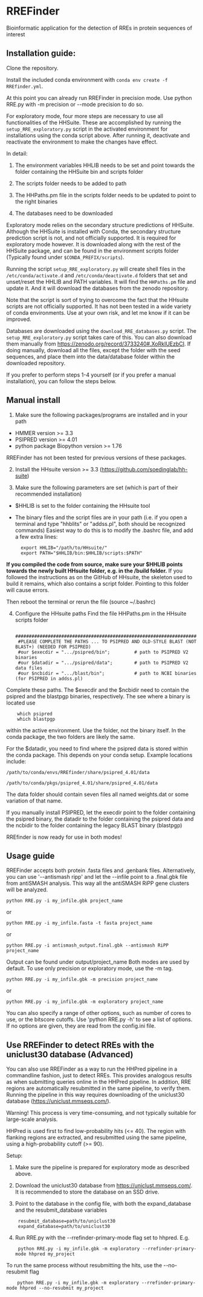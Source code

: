 # RREFinder
Bioinformatic application for the detection of RREs in protein sequences of interest

## Installation guide:
Clone the repository. 

Install the included conda environment with `conda env create -f RREfinder.yml`.
    
At this point you can already run RREFinder in precision mode. Use python RRE.py with -m precision or --mode precision to do so.

For exploratory mode, four more steps are necessary to use all functionalities of the HHSuite. These are accomplished by running the `setup_RRE_exploratory.py` script in the activated environment for installations using the conda script above. After running it, deactivate and reactivate the environment to make the changes have effect. 

In detail:

1) The environment variables HHLIB needs to be set and point towards the folder containing the HHSuite bin and scripts folder 

2) The scripts folder needs to be added to path

3) The HHPaths.pm file in the scripts folder needs to be updated to point to the right binaries

4) The databases need to be downloaded

Exploratory mode relies on the secondary structure predictions of HHSuite. Although the HHSuite is installed with Conda, the secondary structure prediction script is not, and not officially supported. It is required for exploratory mode however. It is downloaded along with the rest of the HHSuite package, and can be found in the environment scripts folder (Typically found under `$CONDA_PREFIX/scripts`).

Running the script `setup_RRE_exploratory.py` will create shell files in the `/etc/conda/activate.d` and `/etc/conda/deactivate.d` folders that set and unset/reset the HHLIB and PATH variables. It will find the `HHPaths.pm` file and update it. And it will download the databases from the zenodo repository.

Note that the script is sort of trying to overcome the fact that the HHsuite scripts are not officially supported. It has not been tested in a wide variety of conda environments. Use at your own risk, and let me know if it can be improved.

Databases are downloaded using the `download_RRE_databases.py` script. The `setup_RRE_exploratory.py` script takes care of this. You can also download them manually from https://zenodo.org/record/3733240#.XoRkIUEzbCI. If doing manually, download all the files, except the folder with the seed sequences, and place them into the data/database folder within the downloaded repository.

If you prefer to perform steps 1-4 yourself (or if you prefer a manual installation), you can follow the steps below.

## Manual install

1) Make sure the following packages/programs are installed and in your path

- HMMER version >= 3.3
- PSIPRED version >= 4.01
- python package Biopython version >= 1.76

RREFinder has not been tested for previous versions of these packages.

2) Install the HHsuite version >= 3.3  (https://github.com/soedinglab/hh-suite)

3) Make sure the following parameters are set (which is part of their recommended installation)
    
- $HHLIB is set to the folder containing the HHsuite tool
- The binary files and the script files are in your path 
(i.e. if you open a terminal and type "hhblits" or "addss.pl", both should be recognized commands)
Easiest way to do this is to modify the .bashrc file, and add a few extra lines:


        export HHLIB="/path/to/HHsuite/"
        export PATH="$HHLIB/bin:$HHLIB/scripts:$PATH"
        
**If you compiled the code from source, make sure your $HHLIB points towards the newly built HHsuite folder, e.g. in the /build folder.**
If you followed the instructions as on the GitHub of HHsuite, the skeleton used to build it remains, which also contains a script folder. Pointing to this folder will cause errors.

Then reboot the terminal or rerun the file (source ~/.bashrc)

4) Configure the HHsuite paths
Find the file HHPaths.pm in the HHsuite scripts folder 

        ##############################################################################################
        #PLEASE COMPLETE THE PATHS ... TO PSIPRED AND OLD-STYLE BLAST (NOT BLAST+) (NEEDED FOR PSIPRED)
        #our $execdir = ".../psipred/bin";         # path to PSIPRED V2 binaries
        #our $datadir = ".../psipred/data";        # path to PSIPRED V2 data files
        #our $ncbidir = ".../blast/bin";           # path to NCBI binaries (for PSIPRED in addss.pl)

Complete these paths. The $execdir and the $ncbidir need to contain the psipred and the blastpgp binaries, respectively.
The see where a binary is located use 
        
        which psipred
        which blastpgp
        
within the active environment. Use the folder, not the binary itself.
In the conda package, the two folders are likely the same.

For the $datadir, you need to find where the psipred data is stored within the conda package.
This depends on your conda setup. Example locations include: 
 
    /path/to/conda/envs/RREfinder/share/psipred_4.01/data
 
    /path/to/conda/pkgs/psipred_4.01/share/psipred_4.01/data
 
The data folder should contain seven files all named weights.dat or some variation of that name.

If you manually install PSIPRED, let the execdir point to the folder containing the psipred binary,
the datadir to the folder containing the psipred data and the ncbidir to the folder containing the legacy BLAST binary (blastpgp)
         
RREfinder is now ready for use in both modes!

## Usage guide

RREFinder accepts both protein .fasta files and .genbank files. 
Alternatively, you can use '--antismash ripp' and let the --infile point to a .final.gbk file from antiSMASH analysis. 
This way all the antiSMASH RiPP gene clusters will be analyzed.

    python RRE.py -i my_infile.gbk project_name
or

    python RRE.py -i my_infile.fasta -t fasta project_name
or 

    python RRE.py -i antismash_output.final.gbk --antismash RiPP project_name


Output can be found under output/project_name
Both modes are used by default. To use only precision or exploratory mode, use the -m tag. 

    python RRE.py -i my_infile.gbk -m precision project_name
or 

    python RRE.py -i my_infile.gbk -m exploratory project_name

You can also specify a range of other options, such as number of cores to use, or the bitscore cutoffs.
Use 'python RRE.py -h'  to see a list of options. If no options are given, they are read from the config.ini file.

## Use RREFinder to detect RREs with the uniclust30 database (Advanced)
You can also use RREFinder as a way to run the HHPred pipeline in a commandline fashion, just to detect RREs. This provides analogous results as when submitting queries online in the HHPred pipeline. In addition, RRE regions are automatically resubmitted in the same pipeline, to verify them. Running the pipeline in this way requires downloading of the uniclust30 database (https://uniclust.mmseqs.com/).

Warning! This process is very time-consuming, and not typically suitable for large-scale analysis.

HHPred is used first to find low-probability hits (<= 40). The region with flanking regions are extracted, and resubmitted  using the same pipeline, using a high-probability cutoff (>= 90).

Setup:
1) Make sure the pipeline is prepared for exploratory mode as described above.
2) Download the uniclust30 database from https://uniclust.mmseqs.com/. It is recommended to store the database on an SSD drive. 
3) Point to the database in the config file, with both the expand_database and the resubmit_database variables

        resubmit_database=path/to/uniclust30
        expand_database=path/to/uniclust30
        
3) Run RRE.py with the --rrefinder-primary-mode flag set to hhpred. E.g.

        python RRE.py -i my_infile.gbk -m exploratory --rrefinder-primary-mode hhpred my_project

To run the same process without resubmitting the hits, use the --no-resubmit flag

        python RRE.py -i my_infile.gbk -m exploratory --rrefinder-primary-mode hhpred --no-resubmit my_project
